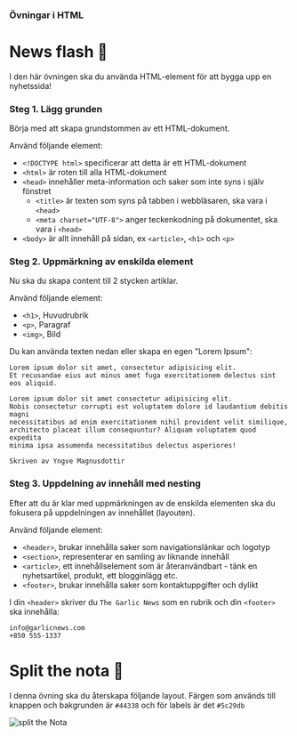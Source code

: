 ### Övningar i HTML

# News flash :newspaper:
I den här övningen ska du använda HTML-element för att bygga upp en nyhetssida!

### Steg 1. Lägg grunden
Börja med att skapa grundstommen av ett HTML-dokument.

Använd följande element:

* ```<!DOCTYPE html>``` specificerar att detta är ett HTML-dokument
* ```<html>``` är roten till alla HTML-dokument
* ```<head>``` innehåller meta-information och saker som inte syns i själv fönstret
    * ```<title>``` är texten som syns på tabben i webbläsaren, ska vara i ```<head>```
    * ```<meta charset="UTF-8">``` anger teckenkodning på dokumentet, ska vara i ```<head>``` 
* ```<body>``` är allt innehåll på sidan, ex ```<article>```, ```<h1>``` och ```<p>```

### Steg 2. Uppmärkning av enskilda element
Nu ska du skapa content till 2 stycken artiklar. 

Använd följande element:

* ```<h1>```, Huvudrubrik
* ```<p>```, Paragraf
* ```<img>```, Bild


Du kan använda texten nedan eller skapa en egen "Lorem Ipsum": 

```
Lorem ipsum dolor sit amet, consectetur adipisicing elit. 
Et recusandae eius aut minus amet fuga exercitationem delectus sint eos aliquid.

Lorem ipsum dolor sit amet consectetur adipisicing elit. 
Nobis consectetur corrupti est voluptatem dolore id laudantium debitis magni 
necessitatibus ad enim exercitationem nihil provident velit similique, 
architecto placeat illum consequuntur? Aliquam voluptatem quod expedita 
minima ipsa assumenda necessitatibus delectus asperiores!

Skriven av Yngve Magnusdottir
```

### Steg 3. Uppdelning av innehåll med nesting
Efter att du är klar med uppmärkningen av de enskilda elementen ska du fokusera på uppdelningen av innehållet (layouten). 

Använd följande element:

* ```<header>```, brukar innehålla saker som navigationslänkar och logotyp 
* ```<section>```, representerar en samling av liknande innehåll
* ```<article>```, ett innehållselement som är återanvändbart - tänk en nyhetsartikel, produkt, ett blogginlägg etc.
* ```<footer>```, brukar innehålla saker som kontaktuppgifter och dylikt

I din ```<header>``` skriver du ```The Garlic News``` som en rubrik
och din ```<footer>``` ska innehålla:
```
info@garlicnews.com
+850 555-1337
```

# Split the nota :rice:

I denna övning ska du återskapa följande layout. Färgen som används till knappen och bakgrunden är `#44338` och för labels är det `#5c29db`

![split the Nota](https://user-images.githubusercontent.com/54267140/108719099-75757500-751f-11eb-8c3b-f80a1dca7956.png)
